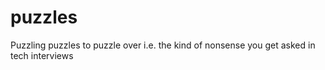 puzzles
=======

Puzzling puzzles to puzzle over i.e. the kind of nonsense you get asked in tech interviews
